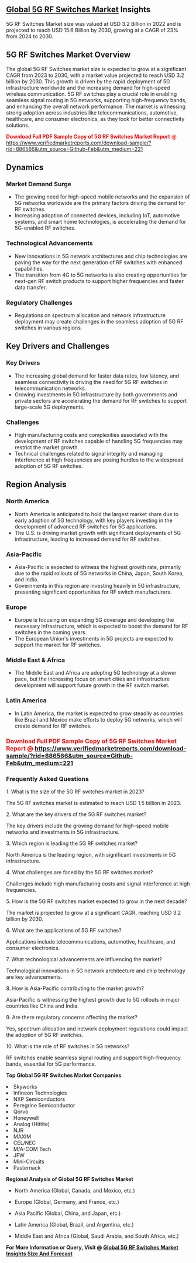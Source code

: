 <h2><a href="https://www.verifiedmarketreports.com/download-sample/?rid=886566&amp;utm_source=Github&amp;utm_medium=221" target="_blank">Global 5G RF Switches Market</a> Insights</h2><p>5G RF Switches Market size was valued at USD 3.2 Billion in 2022 and is projected to reach USD 15.6 Billion by 2030, growing at a CAGR of 23% from 2024 to 2030.</p><p><h2>5G RF Switches Market Overview</h2> <p>The global 5G RF Switches market size is expected to grow at a significant CAGR from 2023 to 2030, with a market value projected to reach USD 3.2 billion by 2030. This growth is driven by the rapid deployment of 5G infrastructure worldwide and the increasing demand for high-speed wireless communication. 5G RF switches play a crucial role in enabling seamless signal routing in 5G networks, supporting high-frequency bands, and enhancing the overall network performance. The market is witnessing strong adoption across industries like telecommunications, automotive, healthcare, and consumer electronics, as they look for better connectivity solutions.</p> <p><p><span class=""><span style="color: #ff0000;"><strong>Download Full PDF Sample Copy of 5G RF Switches Market Report</strong> @ </span><a href="https://www.verifiedmarketreports.com/download-sample/?rid=886566&amp;utm_source=Github-Feb&amp;utm_medium=221" target="_blank">https://www.verifiedmarketreports.com/download-sample/?rid=886566&amp;utm_source=Github-Feb&amp;utm_medium=221</a></span></p></p> <h2>Dynamics</h2> <h3>Market Demand Surge</h3> <ul> <li>The growing need for high-speed mobile networks and the expansion of 5G networks worldwide are the primary factors driving the demand for RF switches.</li> <li>Increasing adoption of connected devices, including IoT, automotive systems, and smart home technologies, is accelerating the demand for 5G-enabled RF switches.</li> </ul> <h3>Technological Advancements</h3> <ul> <li>New innovations in 5G network architectures and chip technologies are paving the way for the next generation of RF switches with enhanced capabilities.</li> <li>The transition from 4G to 5G networks is also creating opportunities for next-gen RF switch products to support higher frequencies and faster data transfer.</li> </ul> <h3>Regulatory Challenges</h3> <ul> <li>Regulations on spectrum allocation and network infrastructure deployment may create challenges in the seamless adoption of 5G RF switches in various regions.</li> </ul> <h2>Key Drivers and Challenges</h2> <h3>Key Drivers</h3> <ul> <li>The increasing global demand for faster data rates, low latency, and seamless connectivity is driving the need for 5G RF switches in telecommunication networks.</li> <li>Growing investments in 5G infrastructure by both governments and private sectors are accelerating the demand for RF switches to support large-scale 5G deployments.</li> </ul> <h3>Challenges</h3> <ul> <li>High manufacturing costs and complexities associated with the development of RF switches capable of handling 5G frequencies may restrict the market growth.</li> <li>Technical challenges related to signal integrity and managing interference at high frequencies are posing hurdles to the widespread adoption of 5G RF switches.</li> </ul> <h2>Region Analysis</h2> <h3>North America</h3> <ul> <li>North America is anticipated to hold the largest market share due to early adoption of 5G technology, with key players investing in the development of advanced RF switches for 5G applications.</li> <li>The U.S. is driving market growth with significant deployments of 5G infrastructure, leading to increased demand for RF switches.</li> </ul> <h3>Asia-Pacific</h3> <ul> <li>Asia-Pacific is expected to witness the highest growth rate, primarily due to the rapid rollouts of 5G networks in China, Japan, South Korea, and India.</li> <li>Governments in this region are investing heavily in 5G infrastructure, presenting significant opportunities for RF switch manufacturers.</li> </ul> <h3>Europe</h3> <ul> <li>Europe is focusing on expanding 5G coverage and developing the necessary infrastructure, which is expected to boost the demand for RF switches in the coming years.</li> <li>The European Union's investments in 5G projects are expected to support the market for RF switches.</li> </ul> <h3>Middle East & Africa</h3> <ul> <li>The Middle East and Africa are adopting 5G technology at a slower pace, but the increasing focus on smart cities and infrastructure development will support future growth in the RF switch market.</li> </ul> <h3>Latin America</h3> <ul> <li>In Latin America, the market is expected to grow steadily as countries like Brazil and Mexico make efforts to deploy 5G networks, which will create demand for RF switches.</li> </ul> <h3><p><span class=""><span style="color: #ff0000;"><strong>Download Full PDF Sample Copy of 5G RF Switches Market Report</strong> @ </span><a href="https://www.verifiedmarketreports.com/download-sample/?rid=886566&amp;utm_source=Github-Feb&amp;utm_medium=221" target="_blank">https://www.verifiedmarketreports.com/download-sample/?rid=886566&amp;utm_source=Github-Feb&amp;utm_medium=221</a></span></p></h3> <h3>Frequently Asked Questions</h3> <p>1. What is the size of the 5G RF switches market in 2023?</p> <p>The 5G RF switches market is estimated to reach USD 1.5 billion in 2023.</p> <p>2. What are the key drivers of the 5G RF switches market?</p> <p>The key drivers include the growing demand for high-speed mobile networks and investments in 5G infrastructure.</p> <p>3. Which region is leading the 5G RF switches market?</p> <p>North America is the leading region, with significant investments in 5G infrastructure.</p> <p>4. What challenges are faced by the 5G RF switches market?</p> <p>Challenges include high manufacturing costs and signal interference at high frequencies.</p> <p>5. How is the 5G RF switches market expected to grow in the next decade?</p> <p>The market is projected to grow at a significant CAGR, reaching USD 3.2 billion by 2030.</p> <p>6. What are the applications of 5G RF switches?</p> <p>Applications include telecommunications, automotive, healthcare, and consumer electronics.</p> <p>7. What technological advancements are influencing the market?</p> <p>Technological innovations in 5G network architecture and chip technology are key advancements.</p> <p>8. How is Asia-Pacific contributing to the market growth?</p> <p>Asia-Pacific is witnessing the highest growth due to 5G rollouts in major countries like China and India.</p> <p>9. Are there regulatory concerns affecting the market?</p> <p>Yes, spectrum allocation and network deployment regulations could impact the adoption of 5G RF switches.</p> <p>10. What is the role of RF switches in 5G networks?</p> <p>RF switches enable seamless signal routing and support high-frequency bands, essential for 5G performance.</p> </p><p><strong>Top Global 5G RF Switches Market Companies</strong></p><div data-test-id=""><p><li>Skyworks</li><li> Infineon Technologies</li><li> NXP Semiconductors</li><li> Peregrine Semiconductor</li><li> Qorvo</li><li> Honeywell</li><li> Analog (Hittite)</li><li> NJR</li><li> MAXIM</li><li> CEL/NEC</li><li> M/A-COM Tech</li><li> JFW</li><li> Mini-Circuits</li><li> Pasternack</li></p><div><strong>Regional Analysis of&nbsp;Global 5G RF Switches Market</strong></div><ul><li dir="ltr"><p dir="ltr">North America&nbsp;(Global, Canada, and Mexico, etc.)</p></li><li dir="ltr"><p dir="ltr">Europe (Global, Germany, and France, etc.)</p></li><li dir="ltr"><p dir="ltr">Asia Pacific&nbsp;(Global, China, and Japan, etc.)</p></li><li dir="ltr"><p dir="ltr">Latin America&nbsp;(Global, Brazil, and Argentina, etc.)</p></li><li dir="ltr">Middle East and Africa&nbsp;(Global, Saudi Arabia, and South Africa, etc.)</li></ul><p><strong>For More Information or Query, Visit @&nbsp;</strong><strong><a href="https://www.verifiedmarketreports.com/product/5g-rf-switches-market/?utm_source=Github&amp;utm_medium=221" target="_blank">Global 5G RF Switches Market Insights Size And Forecast</a></strong></p></div>
